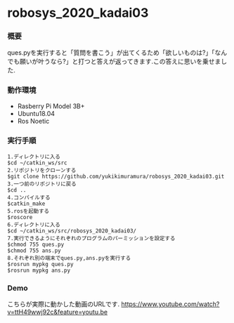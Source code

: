 # robosys_2020_kadai03

### 概要
ques.pyを実行すると「質問を書こう」が出てくるため「欲しいものは?」「なんでも願いが叶うなら?」と打つと答えが返ってきます.この答えに思いを乗せました.

### 動作環境
- Rasberry Pi Model 3B+
- Ubuntu18.04
- Ros Noetic

### 実行手順
```
1.ディレクトリに入る
$cd ~/catkin_ws/src
2.リポジトリをクローンする
$git clone https://github.com/yukikimuramura/robosys_2020_kadai03.git
3.一つ前のリポジトリに戻る
$cd ..
4.コンパイルする
$catkin_make
5.rosを起動する
$roscore
6.ディレクトリに入る
$cd ~/catkin_ws/src/robosys_2020_kadai03/
7.実行できるようにそれぞれのプログラムのパーミッションを設定する
$chmod 755 ques.py       
$chmod 755 ans.py     
8.それぞれ別の端末でques.py,ans.pyを実行する
$rosrun mypkg ques.py
$rosrun mypkg ans.py

```
### Demo
こちらが実際に動かした動画のURLです.
https://www.youtube.com/watch?v=ttH49wwj92c&feature=youtu.be
